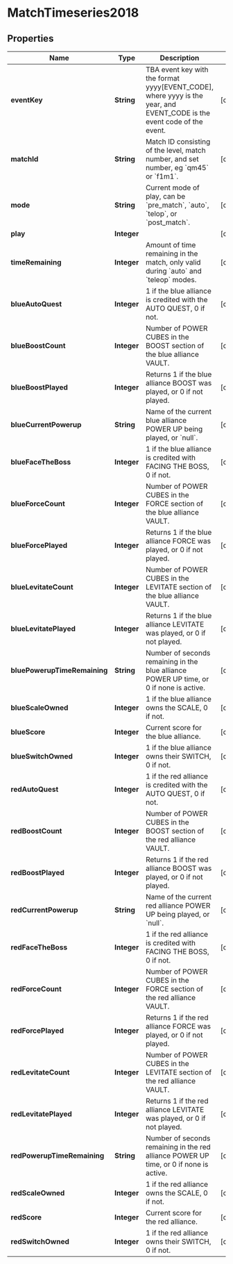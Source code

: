 

# MatchTimeseries2018

## Properties

Name | Type | Description | Notes
------------ | ------------- | ------------- | -------------
**eventKey** | **String** | TBA event key with the format yyyy[EVENT_CODE], where yyyy is the year, and EVENT_CODE is the event code of the event. |  [optional]
**matchId** | **String** | Match ID consisting of the level, match number, and set number, eg &#x60;qm45&#x60; or &#x60;f1m1&#x60;. |  [optional]
**mode** | **String** | Current mode of play, can be &#x60;pre_match&#x60;, &#x60;auto&#x60;, &#x60;telop&#x60;, or &#x60;post_match&#x60;. |  [optional]
**play** | **Integer** |  |  [optional]
**timeRemaining** | **Integer** | Amount of time remaining in the match, only valid during &#x60;auto&#x60; and &#x60;teleop&#x60; modes. |  [optional]
**blueAutoQuest** | **Integer** | 1 if the blue alliance is credited with the AUTO QUEST, 0 if not. |  [optional]
**blueBoostCount** | **Integer** | Number of POWER CUBES in the BOOST section of the blue alliance VAULT. |  [optional]
**blueBoostPlayed** | **Integer** | Returns 1 if the blue alliance BOOST was played, or 0 if not played. |  [optional]
**blueCurrentPowerup** | **String** | Name of the current blue alliance POWER UP being played, or &#x60;null&#x60;. |  [optional]
**blueFaceTheBoss** | **Integer** | 1 if the blue alliance is credited with FACING THE BOSS, 0 if not. |  [optional]
**blueForceCount** | **Integer** | Number of POWER CUBES in the FORCE section of the blue alliance VAULT. |  [optional]
**blueForcePlayed** | **Integer** | Returns 1 if the blue alliance FORCE was played, or 0 if not played. |  [optional]
**blueLevitateCount** | **Integer** | Number of POWER CUBES in the LEVITATE section of the blue alliance VAULT. |  [optional]
**blueLevitatePlayed** | **Integer** | Returns 1 if the blue alliance LEVITATE was played, or 0 if not played. |  [optional]
**bluePowerupTimeRemaining** | **String** | Number of seconds remaining in the blue alliance POWER UP time, or 0 if none is active. |  [optional]
**blueScaleOwned** | **Integer** | 1 if the blue alliance owns the SCALE, 0 if not. |  [optional]
**blueScore** | **Integer** | Current score for the blue alliance. |  [optional]
**blueSwitchOwned** | **Integer** | 1 if the blue alliance owns their SWITCH, 0 if not. |  [optional]
**redAutoQuest** | **Integer** | 1 if the red alliance is credited with the AUTO QUEST, 0 if not. |  [optional]
**redBoostCount** | **Integer** | Number of POWER CUBES in the BOOST section of the red alliance VAULT. |  [optional]
**redBoostPlayed** | **Integer** | Returns 1 if the red alliance BOOST was played, or 0 if not played. |  [optional]
**redCurrentPowerup** | **String** | Name of the current red alliance POWER UP being played, or &#x60;null&#x60;. |  [optional]
**redFaceTheBoss** | **Integer** | 1 if the red alliance is credited with FACING THE BOSS, 0 if not. |  [optional]
**redForceCount** | **Integer** | Number of POWER CUBES in the FORCE section of the red alliance VAULT. |  [optional]
**redForcePlayed** | **Integer** | Returns 1 if the red alliance FORCE was played, or 0 if not played. |  [optional]
**redLevitateCount** | **Integer** | Number of POWER CUBES in the LEVITATE section of the red alliance VAULT. |  [optional]
**redLevitatePlayed** | **Integer** | Returns 1 if the red alliance LEVITATE was played, or 0 if not played. |  [optional]
**redPowerupTimeRemaining** | **String** | Number of seconds remaining in the red alliance POWER UP time, or 0 if none is active. |  [optional]
**redScaleOwned** | **Integer** | 1 if the red alliance owns the SCALE, 0 if not. |  [optional]
**redScore** | **Integer** | Current score for the red alliance. |  [optional]
**redSwitchOwned** | **Integer** | 1 if the red alliance owns their SWITCH, 0 if not. |  [optional]



